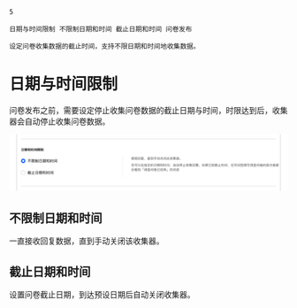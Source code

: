 ```index
5
```
```tag
日期与时间限制 不限制日期和时间 截止日期和时间 问卷发布
```
```summary
设定问卷收集数据的截止时间，支持不限日期和时间地收集数据。
```
# 日期与时间限制
问卷发布之前，需要设定停止收集问卷数据的截止日期与时间，时限达到后，收集器会自动停止收集问卷数据。

<img src='../assets/surveyCollector/05timeRange/timeRange.png'>

## 不限制日期和时间
一直接收回复数据，直到手动关闭该收集器。

## 截止日期和时间
设置问卷截止日期，到达预设日期后自动关闭收集器。
